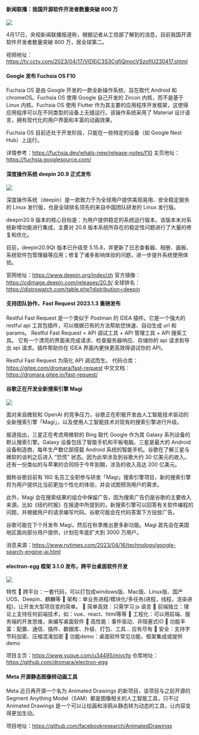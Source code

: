 #### 新闻联播：我国开源软件开发者数量突破 800 万

![](https://img.wendingding.vip/wx/2023041801.png)

4月17日，央视新闻联播报道称，根据记者从工信部了解到的消息，目前我国开源软件开发者数量突破 800 万，居全球第二。

视频地址：https://tv.cctv.com/2023/04/17/VIDEjC3S3CgfjQmocVSzoflU230417.shtml

#### Google 发布 Fuchsia OS F10

Fuchsia OS 是由 Google 开发的一款全新操作系统，旨在取代 Android 和 chromeOS。Fuchsia OS 使用 Google 自己开发的 Zircon 内核，而不是基于 Linux 内核。Fuchsia OS 使用 Flutter 作为其主要的应用程序开发框架，这使得应用程序可以在不同类型的设备上无缝运行。该操作系统采用了 Material 设计语言，拥有现代化的用户界面和丰富的动画效果。

Fuchsia OS 目前还处于开发阶段，只能在一些特定的设备（如 Google Nest Hub）上运行。

详情参考：https://fuchsia.dev/whats-new/release-notes/f10
主页地址：https://fuchsia.googlesource.com/

#### 深度操作系统 deepin 20.9 正式发布


![](https://img.wendingding.vip/wx/2023041802.jpeg)

深度操作系统（deepin）是一款致力于为全球用户提供美观易用、安全稳定服务的 Linux 发行版，也是全球排名领先的来自中国团队研发的 Linux 发行版。

deepin20.9 版本的核心目标是：为用户提供稳定的系统运行版本。该版本未对系统新增功能进行集成，主要对 20.8 版本系统所存在的稳定性问题进行了大量的修复和优化。

目前，deepin20.9Qt 版本已升级至 5.15.8，并更新了日志查看器、相册、画板、系统软件包管理器等应用；修复了诸多影响体验的问题，进一步提升系统使用体验。

官网地址：https://www.deepin.org/index/zh
官方镜像：https://cdimage.deepin.com/releases/20.9/
全球排名：https://distrowatch.com/table.php?distribution=deepin

#### 支持团队协作，Fast Request 2023.1.3 重磅发布

Restful Fast Request 是一个类似于 Postman 的 IDEA 插件。它是一个强大的 restful api 工具包插件，可以根据已有的方法帮助您快速、自动生成 url 和 params。 Restful Fast Request = API 调试工具 + API 管理工具 + API 搜索工具。 它有一个漂亮的界面来完成请求、检查服务器响应、存储你的 api 请求和导出 api 请求。插件帮助你在 IDEA 界面内更快更高效得调试你的 API。

Restful Fast Request 为简化 API 调试而生。
代码仓库：https://gitee.com/dromara/fast-request
中文文档：https://dromara.gitee.io/fast-request/

#### 谷歌正在开发全新搜索引擎 Magi

![](https://img.wendingding.vip/wx/2023041803.png)

面对来自微软和 OpenAI 的竞争压力，谷歌正在积极开发由人工智能技术驱动的全新搜索引擎「Magi」，以及使用人工智能技术对现有的搜索引擎进行升级。

报道指出，三星正在考虑用微软的 Bing 取代 Google 作为其 Galaxy 系列设备的默认搜索引擎。Galaxy 设备包括了智能手机和平板电脑。三星是最大的 Android 设备制造商，每年生产数亿部搭载 Android 系统的智能手机。谷歌在了解三星与微软的谈判之后进入 “恐慌” 状态。因为此举涉及到谷歌大约 30 亿美元的收入。还有一份类似的与苹果的合同将于今年到期，涉及的收入高达 200 亿美元。

据称谷歌目前有 160 名员工全职参与研发「Magi」搜索引擎项目，新的搜索引擎将为用户提供比当前更加个性化的体验，并会试图预测用户的需求。

此外，Magi 会在搜索结果的组合中保留广告，因为搜索广告仍是谷歌的主要收入来源。比如《纽约时报》在报道中所提到的，新搜索引擎可以回答有关软件编程的问题，并根据用户的请求编写代码。谷歌可能会在代码答案下方投放广告。

谷歌可能在下个月发布 Magi，然后在秋季推出更多新功能。Magi 首先会在美国地区面向部分用户提供，计划在年底扩大到 3000 万用户。

消息来源：https://www.nytimes.com/2023/04/16/technology/google-search-engine-ai.html

#### electron-egg 框架 3.1.0 发布，跨平台桌面软件开发

![](https://img.wendingding.vip/wx/2023041804.png)

特性
🍄 跨平台：一套代码，可以打包成windows版、Mac版、Linux版、国产UOS、Deepin、麒麟等
🌹 架构：单业务进程/模块化/多任务(进程，线程，渲染进程)，让开发大型项目变的简单。
🌱 简单高效：只需学习 js 语言
🌴 前端独立：理论上支持任何前端技术，如：vue、react、html等等
🍁 工程化：可以用前端、服务端的开发思维，来编写桌面软件
🌷 高性能：事件驱动、非阻塞式IO
🌰 功能丰富：配置、通信、插件、数据库、升级、打包、工具... 应有尽有
💐 安全：支持字节码加密、压缩混淆加密
🌻 功能demo：桌面软件常见功能，框架集成或提供demo

项目主页：https://www.yuque.com/u34495/mivcfg
仓库地址：https://github.com/dromara/electron-egg


#### Meta 开源静态图像转动画工具

Meta 近日再开源一个名为 Animated Drawings 的新项目，该项目与之前开源的 Segment Anything Model（SAM）都是图像相关的人工智能工具，只不过 Animated Drawings 是一个可以让绘画和涂鸦从静态转为动态的工具，让内容变得更加生动。

项目地址：https://github.com/facebookresearch/AnimatedDrawings
